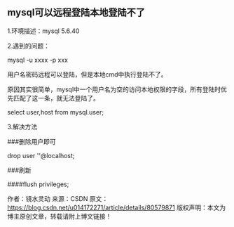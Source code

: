 ## mysql可以远程登陆本地登陆不了

1.环境描述：mysql 5.6.40

 2.遇到的问题：

   mysql -u xxxx -p xxx

   用户名密码远程可以登陆，但是本地cmd中执行登陆不了。

   原因其实很简单，mysql中一个用户名为空的访问本地权限的字段，所有登陆时优先匹配了这一条，就无法登陆了。

select user,host from mysql.user;

3.解决方法

###删除用户即可

drop user ''@localhost;

###刷新

####flush privileges;

作者：镜水灵动 
来源：CSDN 
原文：https://blog.csdn.net/u014172271/article/details/80579871 
版权声明：本文为博主原创文章，转载请附上博文链接！